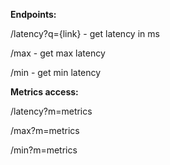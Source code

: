 **Endpoints:**

/latency?q={link} - get latency in ms

/max - get max latency

/min - get min latency

**Metrics access:**

/latency?m=metrics

/max?m=metrics

/min?m=metrics

